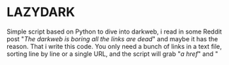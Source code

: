 # LAZYDARK

Simple script based on Python to dive into darkweb, i read in some Reddit post "_The darkweb is boring all the links are dead_" and maybe it has the reason. That i write this code. You only need a bunch of links in a text file, sorting line by line or a single URL, and the script will grab "_a href_" and "<title>" and other data and will save it into MongoDB database. Enjoy it!.
